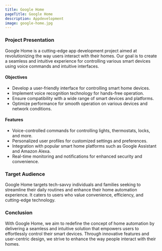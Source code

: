 ```yaml
---
title: Google Home
pageTitle: Google Home
description: Appdevelopment
image: google-home.jpg
---
```


### Project Presentation

Google Home is a cutting-edge app development project aimed at revolutionizing the way users interact with their homes. Our goal is to create a seamless and intuitive experience for controlling various smart devices using voice commands and intuitive interfaces.

#### Objectives

- Develop a user-friendly interface for controlling smart home devices.
- Implement voice recognition technology for hands-free operation.
- Ensure compatibility with a wide range of smart devices and platforms.
- Optimize performance for smooth operation on various devices and network conditions.

#### Features

- Voice-controlled commands for controlling lights, thermostats, locks, and more.
- Personalized user profiles for customized settings and preferences.
- Integration with popular smart home platforms such as Google Assistant and Amazon Alexa.
- Real-time monitoring and notifications for enhanced security and convenience.

### Target Audience

Google Home targets tech-savvy individuals and families seeking to streamline their daily routines and enhance their home automation experience. It caters to users who value convenience, efficiency, and cutting-edge technology.

### Conclusion

With Google Home, we aim to redefine the concept of home automation by delivering a seamless and intuitive solution that empowers users to effortlessly control their smart devices. Through innovative features and user-centric design, we strive to enhance the way people interact with their homes.
